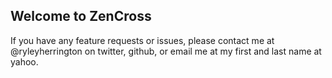 ## Welcome to ZenCross

If you have any feature requests or issues, please contact me at @ryleyherrington on twitter, github, or email me at my first and last name at yahoo.
